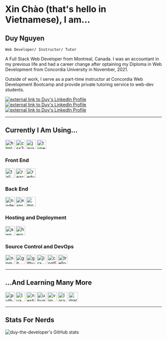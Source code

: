 # Xin Chào (that's hello in Vietnamese), I am...

## Duy Nguyen

`Web Developer/ Instructor/ Tutor`

A Full Stack Web Developer from Montreal, Canada. I was an accountant in my previous life and had a career change after optaining my Diploma in Web Development from Concordia University in November, 2021.

Outside of work, I serve as a part-time instructor at Concordia Web Development Bootcamp and provide private tutoring service to web-dev students.

<a href="https://www.linkedin.com/in/ngoc-duy-anh-nguyen">
    <img src="https://img.shields.io/badge/linkedin-%230077B5.svg?style=for-the-badge&logo=linkedin&logoColor=white" alt="external link to Duy's LinkedIn Profile"/>
</a>
<a href="mailto:duy-the-developer@gmail.com">
    <img src="https://img.shields.io/badge/Gmail-D14836?style=for-the-badge&logo=gmail&logoColor=white" alt="external link to Duy's LinkedIn Profile"/>
</a>
<a href="https://discord.gg/utsv9C8VkY">
    <img src="https://img.shields.io/badge/Discord-%237289DA?style=for-the-badge&logo=discord&logoColor=white" alt="external link to Duy's LinkedIn Profile"/>
</a>

---

## Currently I Am Using...

<div display="flex">
    <img width="30px" alt="html5"  src="https://cdn.jsdelivr.net/gh/devicons/devicon/icons/html5/html5-original.svg" />
    <img width="30px" alt="css3" src="https://cdn.jsdelivr.net/gh/devicons/devicon/icons/css3/css3-original.svg" />
    <img width="30px" alt="javascript" src="https://cdn.jsdelivr.net/gh/devicons/devicon/icons/javascript/javascript-original.svg" />
    <img width="30px" alt="typescript" src="https://cdn.jsdelivr.net/gh/devicons/devicon/icons/typescript/typescript-original.svg" />
</div>

<h3>Front End</h3>
<div display="flex">
    <img width="30px" alt="tailwind css" src="https://cdn.jsdelivr.net/gh/devicons/devicon/icons/tailwindcss/tailwindcss-plain.svg" />
    <img width="30px" alt="react" src="https://cdn.jsdelivr.net/gh/devicons/devicon/icons/react/react-original.svg" />
    <img width="30px" alt="redux" src="https://cdn.jsdelivr.net/gh/devicons/devicon/icons/redux/redux-original.svg" />
</div>

<h3>Back End</h3>
<div display="flex">
    <img width="30px" alt="nodejs" src="https://cdn.jsdelivr.net/gh/devicons/devicon/icons/nodejs/nodejs-original.svg" />
    <img width="30px" alt="express" src="https://cdn.jsdelivr.net/gh/devicons/devicon/icons/express/express-original.svg" />
    <img width="30px" alt="mongodb" src="https://cdn.jsdelivr.net/gh/devicons/devicon/icons/mongodb/mongodb-original.svg" />
</div>

<h3>Hosting and Deployment</h3>
<div display="flex">
    <img width="30px" alt="aws" src="https://cdn.jsdelivr.net/gh/devicons/devicon/icons/amazonwebservices/amazonwebservices-original.svg" />
    <img width="30px" alt="heroku" src="https://cdn.jsdelivr.net/gh/devicons/devicon/icons/heroku/heroku-original.svg" />
</div>

<h3>Source Control and DevOps</h3>
<div display="flex">
    <img width="30px" alt="npm" src="https://cdn.jsdelivr.net/gh/devicons/devicon/icons/npm/npm-original-wordmark.svg" />
    <img width="30px" alt="git" src="https://cdn.jsdelivr.net/gh/devicons/devicon/icons/git/git-original.svg" />
    <img width="30px" alt="github" src="https://cdn.jsdelivr.net/gh/devicons/devicon/icons/github/github-original.svg" />
    <img width="30px" alt="jira" src="https://cdn.jsdelivr.net/gh/devicons/devicon/icons/jira/jira-original.svg" />
    <img width="30px" alt="confluence" src="https://cdn.jsdelivr.net/gh/devicons/devicon/icons/confluence/confluence-original.svg" />
    <img width="30px" alt="trello" src="https://cdn.jsdelivr.net/gh/devicons/devicon/icons/trello/trello-plain.svg" />
</div>

---

## ...And Learning Many More

<div display="flex">
    <img width="30px" alt="python" src="https://cdn.jsdelivr.net/gh/devicons/devicon/icons/python/python-original.svg" />
    <img width="30px" alt="lua" src="https://cdn.jsdelivr.net/gh/devicons/devicon/icons/lua/lua-original.svg" />
    <img width="30px" alt="nextjs" src="https://cdn.jsdelivr.net/gh/devicons/devicon/icons/nextjs/nextjs-original.svg" />
    <img width="30px" alt="ubuntu" src="https://cdn.jsdelivr.net/gh/devicons/devicon/icons/ubuntu/ubuntu-plain.svg" />
    <img width="30px" alt="vim" src="https://cdn.jsdelivr.net/gh/devicons/devicon/icons/vim/vim-original.svg" />
    <img width="30px" alt="laravel" src="https://cdn.jsdelivr.net/gh/devicons/devicon/icons/laravel/laravel-plain.svg" />
    <img width="30px" alt="markdown" src="https://cdn.jsdelivr.net/gh/devicons/devicon/icons/markdown/markdown-original.svg" />
</div>

---

## Stats For Nerds

![duy-the-developer's GitHub stats](https://github-readme-stats.vercel.app/api?username=duy-the-developer&show_icons=true&theme=gruvbox)
